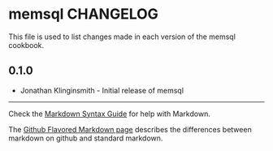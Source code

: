 memsql CHANGELOG
================

This file is used to list changes made in each version of the memsql cookbook.

0.1.0
-----
- Jonathan Klinginsmith - Initial release of memsql

- - -
Check the [Markdown Syntax Guide](http://daringfireball.net/projects/markdown/syntax) for help with Markdown.

The [Github Flavored Markdown page](http://github.github.com/github-flavored-markdown/) describes the differences between markdown on github and standard markdown.
